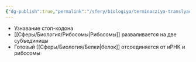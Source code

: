 ```yaml
---
{"dg-publish":true,"permalink":"/sfery/biologiya/terminacziya-translyaczii/","tags":["Общаябиология"]}
---
```


- Узнавание стоп-кодона
- [[Сферы/Биология/Рибосомы\|Рибосомы]] разваливается на две субъединицы
- Готовый [[Сферы/Биология/Белки\|белок]] отсоединяется от иРНК и рибосомы